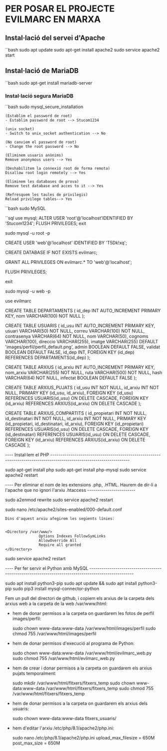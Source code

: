 # PER POSAR EL PROJECTE EVILMARC EN MARXA

## Instal·lació del servei d'Apache

``bash
sudo apt update
sudo apt-get install apache2
sudo service apache2 start



## Instal·lació de MariaDB

``bash
sudo apt-get install mariadb-server



### Instal·lació segura MariaDB

``bash
sudo mysql_secure_installation


	(Establim el password de root)
	- Establim password de root --> Stucom1234

	(unix socket)
	- Switch to unix_socket authentication --> No

	(No canviem el password de root)
	- Change the root password --> No

	(Eliminem usuaris anònims)
	Remove anonymous users --> Yes

	(Deshabilitem la connexió root de forma remota)
	Disallow root login remotely --> Yes

	(Eliminem les databases de prova)
	Remove test database and acces to it --> Yes

	(Refresquem les taules de privilegis)
	Reload privilege tables--> Yes 


``bash
sudo MySQL

``sql
use mysql;
ALTER USER 'root'@'localhost'IDENTIFIED BY 'Stucom1234';
FLUSH PRIVILEGES;
exit


sudo mysql -u root -p

CREATE USER 'web'@'localhost' IDENTIFIED BY 'T5Dk!xq';


CREATE DATABASE IF NOT EXISTS evilmarc;

GRANT ALL PRIVILEGES ON evilmarc.* TO 'web'@'localhost';

FLUSH PRIVILEGES;

exit

sudo mysql -u web -p 

use evilmarc

CREATE TABLE DEPARTAMENTS (
    id_dep INT AUTO_INCREMENT PRIMARY KEY,
    nom VARCHAR(100) NOT NULL
);


CREATE TABLE USUARIS (
    id_usu INT AUTO_INCREMENT PRIMARY KEY,
    usuari VARCHAR(50) NOT NULL,
    correu VARCHAR(100) NOT NULL,
    contrasenya VARCHAR(64) NOT NULL,
    nom VARCHAR(50),
    cognoms VARCHAR(100),
    direccio VARCHAR(255),
    imatge VARCHAR(255) DEFAULT 'images/perfil/perfil_default.png',
    admin BOOLEAN DEFAULT FALSE,
    validat BOOLEAN DEFAULT FALSE,
    id_dep INT,
    FOREIGN KEY (id_dep) REFERENCES DEPARTAMENTS(id_dep)
);


CREATE TABLE ARXIUS (
    id_arxiu INT AUTO_INCREMENT PRIMARY KEY,
    nom_arxiu VARCHAR(255) NOT NULL,
    ruta VARCHAR(500) NOT NULL,
    hash VARCHAR(64) NOT NULL,
    infectat BOOLEAN DEFAULT FALSE
);


CREATE TABLE ARXIUS_PUJATS (
    id_usu INT NOT NULL,
    id_arxiu INT NOT NULL,
    PRIMARY KEY (id_usu, id_arxiu),
    FOREIGN KEY (id_usu) REFERENCES USUARIS(id_usu) ON DELETE CASCADE,
    FOREIGN KEY (id_arxiu) REFERENCES ARXIUS(id_arxiu) ON DELETE CASCADE
);


CREATE TABLE ARXIUS_COMPARTITS (
    id_propietari INT NOT NULL,
    id_destinatari INT NOT NULL,
    id_arxiu INT NOT NULL,
    PRIMARY KEY (id_propietari, id_destinatari, id_arxiu),
    FOREIGN KEY (id_propietari) REFERENCES USUARIS(id_usu) ON DELETE CASCADE,
    FOREIGN KEY (id_destinatari) REFERENCES USUARIS(id_usu) ON DELETE CASCADE,
    FOREIGN KEY (id_arxiu) REFERENCES ARXIUS(id_arxiu) ON DELETE CASCADE
);












---- Instal·lem el PHP ---------------------------------------------------------------------------------------------------------------------

sudo apt-get install php
sudo apt-get install php-mysql
sudo service apache2 restart


---- Per eliminar el nom de les extensions .php, .HTML. Haurem de dir-li a l'apache que no ignori l'arxiu .htaccess ------------------------

sudo a2enmod rewrite
sudo service apache2 restart

sudo nano /etc/apache2/sites-enabled/000-default.conf


	Dins d'aquest arxiu afegirem les següents línies:


	<Directory /var/www/>
 	               Options Indexes FollowSymLinks
 	               AllowOverride All
	               Require all granted
	</Directory>


sudo service apache2 restart


---- Per fer servir el Python amb MySQL ----------------------------------------------------------------------------------------------------

sudo apt install python3-pip
sudo apt update && sudo apt install python3-pip
sudo pip3 install mysql-connector-python



Fem un pull del directori de github, i copiem els arxius de la carpeta dels arxius web a la carpeta de la web /var/www/html:

- hem de donar permisos a la carpeta on guardarem les fotos de perfil images/perfil:

	sudo chown www-data:www-data /var/www/html/images/perfil
	sudo chmod 755 /var/www/html/images/perfil


- hem de donar permisos d'execució al programa de Python:

	sudo chown www-data:www-data /var/www/html/evilmarc_web.py
	sudo chmod 755 /var/www/html/evilmarc_web.py


- hem de crear i donar permisos a la carpeta on guardarem els arxius pujats temporalment:
	
	sudo mkdir /var/www/html/fitxers/fitxers_temp
	sudo chown www-data:www-data /var/www/html/fitxers/fitxers_temp
	sudo chmod 755 /var/www/html/fitxers/fitxers_temp

- hem de donar permisos a la carpeta on guardarem els arxius dels usuaris:

	sudo chown www-data:www-data fitxers_usuaris/

- hem d'editar l'arxiu /etc/php/8.1/apache2/php.ini:

	sudo nano /etc/php/8.1/apache2/php.ini
	upload_max_filesize = 650M 
	post_max_size = 650M

